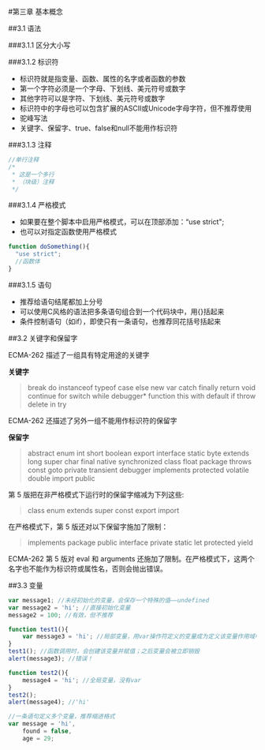 #第三章 基本概念

##3.1 语法

###3.1.1 区分大小写

###3.1.2 标识符

- 标识符就是指变量、函数、属性的名字或者函数的参数
- 第一个字符必须是一个字母、下划线、美元符号或数字
- 其他字符可以是字符、下划线、美元符号或数字
- 标识符中的字母也可以包含扩展的ASCII或Unicode字母字符，但不推荐使用
- 驼峰写法
- 关键字、保留字、true、false和null不能用作标识符

###3.1.3 注释

``` js
//单行注释
/*
 * 这是一个多行
 * （块级）注释
 */
```

###3.1.4 严格模式

- 如果要在整个脚本中启用严格模式，可以在顶部添加：“use strict";
- 也可以对指定函数使用严格模式

``` js
function doSomething(){
  "use strict";
  //函数体
}
```

###3.1.5 语句

- 推荐给语句结尾都加上分号
- 可以使用C风格的语法把多条语句组合到一个代码块中，用{}括起来
- 条件控制语句（如if），即使只有一条语句，也推荐同花括号括起来

##3.2 关键字和保留字

ECMA-262 描述了一组具有特定用途的关键字

**关键字**

> break do instanceof typeof case else new var catch finally return void continue for switch while debugger* function this with default if throw delete in try 


ECMA-262 还描述了另外一组不能用作标识符的保留字

**保留字**

> abstract enum int short boolean export interface static byte extends long super char final native synchronized class float package throws const goto private transient debugger implements protected volatile double import public


第 5 版把在非严格模式下运行时的保留字缩减为下列这些:

> class enum extends super const export import 


在严格模式下，第 5 版还对以下保留字施加了限制：

> implements package public interface private static let protected yield 

ECMA-262 第 5 版对 eval 和 arguments 还施加了限制。在严格模式下，这两个名字也不能作为标识符或属性名，否则会抛出错误。

##3.3 变量

``` js
var message1; //未经初始化的变量，会保存一个特殊的值——undefined
var message2 = 'hi'; //直接初始化变量
message2 = 100; //有效，但不推荐

function test1(){
    var message3 = 'hi'; //局部变量，用var操作符定义的变量成为定义该变量作用域中的局部变量
}
test1(); //函数调用时，会创建该变量并赋值；之后变量会被立即销毁
alert(message3); //错误！

function test2(){
    message4 = 'hi'; //全局变量，没有var
}
test2();
alert(message4); //'hi'
```

``` js
//一条语句定义多个变量，推荐缩进格式
var message = 'hi',
    found = false,
    age = 29;
```
